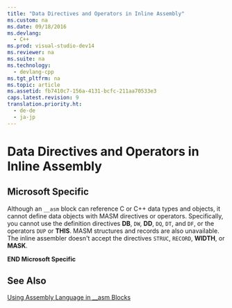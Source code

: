 ```yaml
---
title: "Data Directives and Operators in Inline Assembly"
ms.custom: na
ms.date: 09/18/2016
ms.devlang: 
  - C++
ms.prod: visual-studio-dev14
ms.reviewer: na
ms.suite: na
ms.technology: 
  - devlang-cpp
ms.tgt_pltfrm: na
ms.topic: article
ms.assetid: fb7410c7-156a-4131-bcfc-211aa70533e3
caps.latest.revision: 9
translation.priority.ht: 
  - de-de
  - ja-jp
---
```

# Data Directives and Operators in Inline Assembly
## Microsoft Specific  
 Although an `__asm` block can reference C or C++ data types and objects, it cannot define data objects with MASM directives or operators. Specifically, you cannot use the definition directives **DB**, `DW`, **DD**, `DQ`, `DT`, and `DF`, or the operators `DUP` or **THIS**. MASM structures and records are also unavailable. The inline assembler doesn't accept the directives `STRUC`, `RECORD`, **WIDTH**, or **MASK**.  
  
 **END Microsoft Specific**  
  
## See Also  
 [Using Assembly Language in __asm Blocks](../vs140/Using-Assembly-Language-in-__asm-Blocks.md)